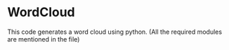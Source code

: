 # WordCloud
This code generates a word cloud using python.
(All the required modules are mentioned in the file)
